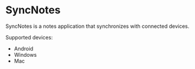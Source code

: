 # SyncNotes
SyncNotes is a notes application that synchronizes with connected devices.

Supported devices:
- Android
- Windows
- Mac
